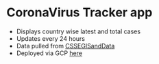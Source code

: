 # CoronaVirus Tracker app
- Displays country wise latest and total cases
- Updates every 24 hours
- Data pulled from [CSSEGISandData](https://github.com/CSSEGISandData/COVID-19)
- Deployed via GCP [here](https://covprov.el.r.appspot.com/)

